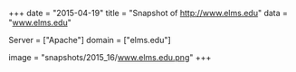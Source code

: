 
+++
date = "2015-04-19"
title = "Snapshot of http://www.elms.edu"
data = "www.elms.edu"

Server = ["Apache"]
domain = ["elms.edu"]

  image = "snapshots/2015_16/www.elms.edu.png"
+++
#
